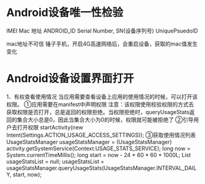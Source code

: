 
# Android设备唯一性检验

IMEI
Mac 地址
ANDROID_ID
Serial Number, SN(设备序列号)
UniquePsuedoID

mac地址不可信
锤子手机，开启4G高速网络后，会重启设备，获取的mac值发生变化

# Android设备设置界面打开
1、有权查看使用情况
当应用需要查看设备上应用的使用情况的时候，可以打开该权限。
①应用需要在manifest中声明权限
 <uses-permission android:name="android.permission.PACKAGE_USAGE_STATS" />
 注意：该权限使用校验权限的方式去获取权限是否打开，总是返回的权限拒绝。当权限拒绝时，queryUsageStats返回的集合大小总是0，因此当集合大小为0的时候，权限就可能被拒绝了
②引导用户去打开权限
 startActivity(new Intent(Settings.ACTION_USAGE_ACCESS_SETTINGS));
③获取使用情况列表
 UsageStatsManager usageStatsManager = (UsageStatsManager) activity.getSystemService(Context.USAGE_STATS_SERVICE);
 long now = System.currentTimeMillis();
 long start = now - 24 * 60 * 60 * 1000L;
 List<UsageStats> usageStatsList = null;
 usageStatsList = usageStatsManager.queryUsageStats(UsageStatsManager.INTERVAL_DAILY, start, now);
